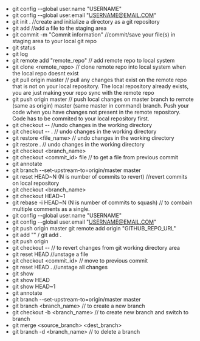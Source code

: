 * git config --global user.name "USERNAME"
* git config --global user.email "USERNAME@EMAIL.COM"
* git init . //create and initialize a directory as a git repository
* git add <file name>  //add a file to the staging area 
* git commit -m "Commit information"  //commit/save your file(s) in staging area to your local git repo
* git status 
* git log 
* git remote add "remote_repo"  // add remote repo to local system
* git clone <remote_repo>  // clone remote repo into local system when the local repo doesnt exist
* git pull origin master // pull any changes that exist on the remote repo that is not on your local repository. The local repository already exists, you are just making your repo sync with the remote repo
* git push origin master // push local changes on master branch to remote (same as origin) master (same master in command) branch. Push your code when you have changes not present in the remote repository. Code has to be commited to your local repository first.
* git checkout -- //undo changes in the working directory
* git checkout -- . // undo changes in the working directory
* git restore <file_name> // undo changes in the working directory
* git restore . // undo changes in the working directory
* git checkout <branch_name>
* git checkout <commit_id> file // to get a file from previous commit  
* git annotate <file-name>
* git branch --set-upstream-to=origin/master master
* git reset HEAD~N (N is number of commits to revert) //revert commits on local repository
* git checkout <branch_name>
* git checkout HEAD~1
* git rebase -i HEAD~N (N is number of commits to squash) // to combain multiple comments as a single. 
* git config --global user.name "USERNAME"
* git config --global user.email "USERNAME@EMAIL.COM"
* git push origin master
git remote add origin "GITHUB_REPO_URL"
* git add "<filename>" / git add . 
* git push origin <branch>
* git checkout -- <filename> // to revert changes from git working directory area
* git reset HEAD <filename> //unstage a file 
* git checkout <commit_id> <filename> // move to previous commit 
* git reset HEAD . //unstage all changes 
* git show <commit-id> 
* git show HEAD
* git show HEAD~1
* git annotate <filename>
* git branch --set-upstream-to=origin/master master
* git branch <branch_name> // to create a new branch
* git checkout -b <branch_name> // to create new branch and switch to branch 
* git merge <source_branch> <dest_branch> 
* git branch -d <branch_name> // to delete a branch
